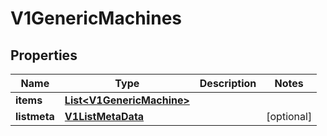 # V1GenericMachines

## Properties
Name | Type | Description | Notes
------------ | ------------- | ------------- | -------------
**items** | [**List&lt;V1GenericMachine&gt;**](V1GenericMachine.md) |  | 
**listmeta** | [**V1ListMetaData**](V1ListMetaData.md) |  |  [optional]
